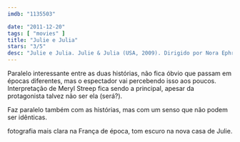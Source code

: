 ```yaml
---
imdb: "1135503"

date: "2011-12-20"
tags: [ "movies" ]
title: "Julie e Julia"
stars: "3/5"
desc: "Julie e Julia. Julie & Julia (USA, 2009). Dirigido por Nora Ephron. Escrito por Nora Ephron, Julie Powell, Julia Child, Alex Prud'homme. Com Meryl Streep, Amy Adams, Stanley Tucci, Chris Messina, Linda Emond, Helen Carey, Mary Lynn Rajskub, Jane Lynch, Joan Juliet Buck."
---
```

Paralelo interessante entre as duas histórias, não fica óbvio que passam em épocas diferentes, mas o espectador vai percebendo isso aos poucos. Interpretação de Meryl Streep fica sendo a principal, apesar da protagonista talvez não ser ela (será?).

Faz paralelo também com as histórias, mas com um senso que não podem ser idênticas.

fotografia mais clara na França de época, tom escuro na nova casa de Julie.

